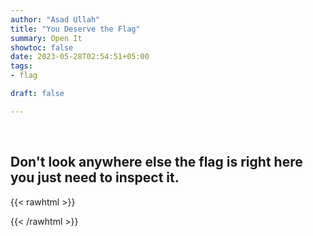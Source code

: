 ```yaml
---
author: "Asad Ullah"
title: "You Deserve the Flag"
summary: Open It
showtoc: false
date: 2023-05-28T02:54:51+05:00
tags:
- flag

draft: false

---
```


&nbsp;

## Don't look anywhere else the flag is right here you just need to inspect it.

{{< rawhtml >}}
<!-- aupCTF{y0u-ar3-4-tru3-t1m3-tr4v3l3r} -->
{{< /rawhtml >}}

&nbsp;

&nbsp;

&nbsp;

&nbsp;

&nbsp;

&nbsp;

&nbsp;

&nbsp;